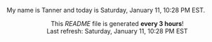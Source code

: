 My name is Tanner and today is Saturday, January 11, 10:28 PM EST.

<p align="center">This <i>README</i> file is generated <b>every 3 hours</b>!</br>Last refresh: Saturday, January 11, 10:28 PM EST<br /></p>
